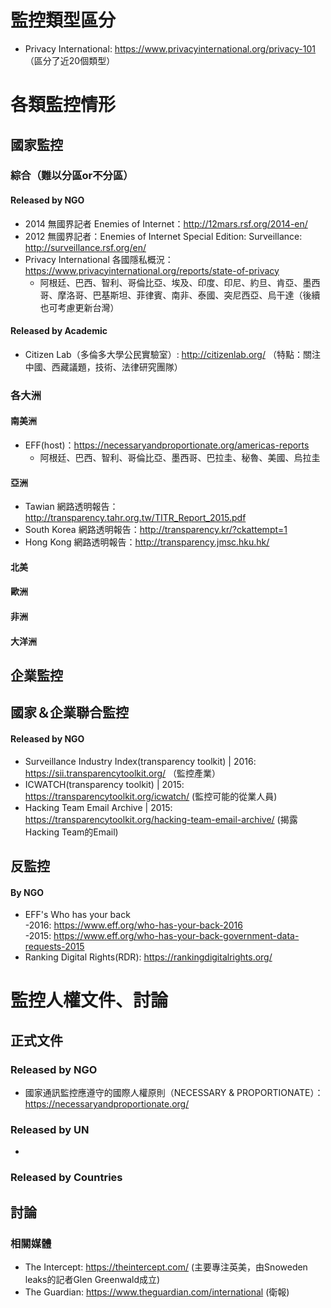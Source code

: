 # 監控類型區分
- Privacy International: https://www.privacyinternational.org/privacy-101 （區分了近20個類型）
# 各類監控情形

## 國家監控
### 綜合（難以分區or不分區）
#### Released by NGO
- 2014 無國界記者 Enemies of Internet：http://12mars.rsf.org/2014-en/
- 2012 無國界記者：Enemies of Internet Special Edition: Surveillance: http://surveillance.rsf.org/en/
- Privacy International 各國隱私概況：https://www.privacyinternational.org/reports/state-of-privacy
	- 阿根廷、巴西、智利、哥倫比亞、埃及、印度、印尼、約旦、肯亞、墨西哥、摩洛哥、巴基斯坦、菲律賓、南非、泰國、突尼西亞、烏干達（後續也可考慮更新台灣）
	
#### Released by Academic
- Citizen Lab（多倫多大學公民實驗室）: http://citizenlab.org/ （特點：關注中國、西藏議題，技術、法律研究團隊）

### 各大洲

#### 南美洲
- EFF(host)：https://necessaryandproportionate.org/americas-reports
	- 阿根廷、巴西、智利、哥倫比亞、墨西哥、巴拉圭、秘魯、美國、烏拉圭
#### 亞洲
- Tawian 網路透明報告：http://transparency.tahr.org.tw/TITR_Report_2015.pdf
- South Korea 網路透明報告：http://transparency.kr/?ckattempt=1
- Hong Kong 網路透明報告：http://transparency.jmsc.hku.hk/

#### 北美

#### 歐洲

#### 非洲

#### 大洋洲


## 企業監控



## 國家＆企業聯合監控
#### Released by NGO
- Surveillance Industry Index(transparency toolkit) | 2016: https://sii.transparencytoolkit.org/ （監控產業）
- ICWATCH(transparency toolkit) | 2015: https://transparencytoolkit.org/icwatch/ (監控可能的從業人員)
- Hacking Team Email Archive | 2015: https://transparencytoolkit.org/hacking-team-email-archive/ (揭露Hacking Team的Email)


## 反監控

#### By NGO
- EFF's Who has your back   
-2016: https://www.eff.org/who-has-your-back-2016  
-2015: https://www.eff.org/who-has-your-back-government-data-requests-2015
- Ranking Digital Rights(RDR): https://rankingdigitalrights.org/	

# 監控人權文件、討論

## 正式文件

### Released by NGO
- 國家通訊監控應遵守的國際人權原則（NECESSARY & PROPORTIONATE）：https://necessaryandproportionate.org/
### Released by UN
- 
### Released by Countries

## 討論
### 相關媒體
- The Intercept: https://theintercept.com/ (主要專注英美，由Snoweden leaks的記者Glen Greenwald成立)
- The Guardian: https://www.theguardian.com/international (衛報)


